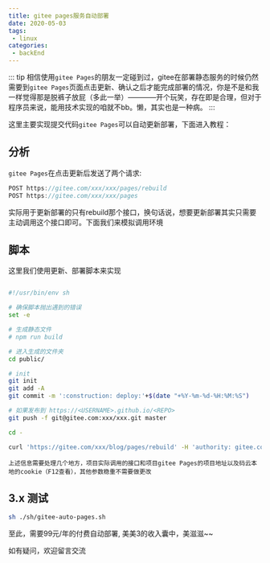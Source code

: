 ```yaml
---
title: gitee pages服务自动部署
date: 2020-05-03
tags:
 - linux
categories: 
 - backEnd
---
```


::: tip
相信使用`gitee Pages`的朋友一定碰到过，gitee在部署静态服务的时候仍然需要到`gitee Pages`页面点击更新、确认之后才能完成部署的情况，你是不是和我一样觉得那是脱裤子放屁（多此一举）————开个玩笑，存在即是合理，但对于程序员来说，能用技术实现的咱就不bb。懒，其实也是一种病。
:::

<!-- more -->

这里主要实现提交代码`gitee Pages`可以自动更新部署，下面进入教程：

## 分析
`gitee Pages`在点击更新后发送了两个请求:

``` js
POST https://gitee.com/xxx/xxx/pages/rebuild
POST https://gitee.com/xxx/xxx/pages
```
实际用于更新部署的只有rebuild那个接口，换句话说，想要更新部署其实只需要主动调用这个接口即可。下面我们来模拟调用环境

## 脚本
这里我们使用更新、部署脚本来实现

``` sh

#!/usr/bin/env sh

# 确保脚本抛出遇到的错误
set -e

# 生成静态文件
# npm run build

# 进入生成的文件夹
cd public/

# init
git init
git add -A
git commit -m ':construction: deploy:'+$(date "+%Y-%m-%d-%H:%M:%S")

# 如果发布到 https://<USERNAME>.github.io/<REPO>
git push -f git@gitee.com:xxx/xxx.git master

cd -

curl 'https://gitee.com/xxx/blog/pages/rebuild' -H 'authority: gitee.com' -H 'pragma: no-cache' -H 'cache-control: no-cache' -H 'accept: */*' -H 'origin: https://gitee.com' -H 'x-csrf-token: FZrNE8abMcWBZtcAwI9eQSDHXnJNaakGiyHIZv3RQB8=' -H 'x-requested-with: XMLHttpRequest' -H 'user-agent: Mozilla/5.0 (Windows NT 10.0; Win64; x64) AppleWebKit/537.36 (KHTML, like Gecko) Chrome/81.0.4044.122 Safari/537.36' -H 'content-type: application/x-www-form-urlencoded; charset=UTF-8' -H 'sec-fetch-site: same-origin' -H 'sec-fetch-mode: cors' -H 'referer: https://gitee.com/xxx/blog/pages' -H 'accept-encoding: gzip, deflate, br' -H 'accept-language: zh-CN,zh;q=0.9,en;q=0.8,es;q=0.7,zh-TW;q=0.6,ja;q=0.5,de;q=0.4,sk;q=0.3,ca;q=0.2,vi;q=0.1,nl;q=0.1,mt;q=0.1,hmn;q=0.1,lb;q=0.1,fr;q=0.1' -H 'cookie: 123' --data 'branch=master&build_directory=&force_https=false' --compressed > /dev/null 2>&1

```

`上述信息需要处理几个地方，项目实际调用的接口和项目gitee Pages的项目地址以及码云本地的cookie（F12查看），其他参数稳重不需要做更改`


## 3.x 测试

``` sh
sh ./sh/gitee-auto-pages.sh
```
至此，需要99元/年的付费自动部署, 美美3的收入囊中，美滋滋~~

如有疑问，欢迎留言交流